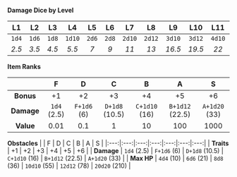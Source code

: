**Damage Dice by Level**

| L1 | L2 | L3 | L4 | L5 | L6 | L7 | L8 | L9 | L10 | L11 | L12 |
|:---:|:---:|:---:|:---:|:---:|:---:|:---:|:---:|:---:|:---:|:---:|:---:|
| `1d4` | `1d6` | `1d8` | `1d10` | `2d6` | `2d8` | `2d10` | `2d12` | `3d10` | `3d12` | `4d10` | `4d12` |
| _2.5_ | _3.5_ | _4.5_ | _5.5_ | _7_ | _9_ | _11_ | _13_ | _16.5_ | _19.5_ | _22_ | _26_ |

**Item Ranks**

|  | F | D | C | B | A | S |
|:---:|:---:|:---:|:---:|:---:|:---:|:---:|
| **Bonus** | +1 | +2 | +3 | +4 | +5 | +6 |
| **Damage** | `1d4` (2.5) | `F+1d6` (6) |  `D+1d8` (10.5) | `C+1d10` (16) | `B+1d12` (22.5) | `A+1d20` (33) |
| **Value** | 0.01 | 0.1 | 1 | 10 | 100 | 1000 |

**Obstacles**
|  | F | D | C | B | A | S |
|:---:|:---:|:---:|:---:|:---:|:---:|:---:|
| **Traits** | +1 | +2 | +3 | +4 | +5 | +6 |
| **Damage** | `1d4` (2.5) | `F+1d6` (6) |  `D+1d8` (10.5) | `C+1d10` (16) | `B+1d12` (22.5) | `A+1d20` (33) |
| **Max HP** | `4d4` (10) | `6d6` (21) | `8d8` (36) | `10d10` (55) | `12d12` (78) | `20d20` (210) |
